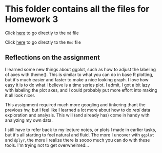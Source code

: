 # This folder contains all the files for Homework 3

Click [here](hm03.md) to go directly to the `md` file

Click [here](hm03.Rmd) to go directly to the `Rmd` file

## Reflections on the assignment

I learned some new things about ggplot, such as how to adjust the labeling of axes with theme(). This is similar to what you can do in base R plotting, but it's much easier and faster to make a nice looking graph. I love how easy it is to do what I believe is a time series plot. I admit, I got a bit lazy with labeling the plot axes, and I could probably put more effort into making it all look nicer. 

This assignment required much more googling and tinkering thant the previous hw, but I feel like I learned a lot more about how to do *real* data exploration and analysis. This will (and already has) come in handy with analyzing my own data.

I still have to refer back to my lecture notes, or plots I made in earlier tasks, but it's all starting to feel natural and fluid. The more I uncover with `ggplot` and `dplyr`, the more I realize there is soooo much you can do with these tools. I'm trying not to get overwhelmed...


